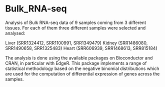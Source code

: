 # Bulk_RNA-seq

Analysis of Bulk RNA-seq data of 9 samples coming from 3 different tissues. For each of them three different samples were selected and analysed:

Liver (SRR1324412, SRR1100991, SRR1349479)
Kidney (SRR1486080, SRR1490658, SRR1325483)
Heart (SRR606939, SRR1468613, SRR815184)

The analysis is done using the available packages on Bioconductor and CRAN, in particular with EdgeR. This package implements a range of statistical methodology based on the negative binomial distributions which are used for the computation of differential expression of genes across the samples.
